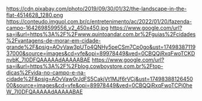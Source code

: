 https://cdn.pixabay.com/photo/2019/09/30/01/32/the-landscape-in-the-flat-4514628_1280.png
https://conteudo.imguol.com.br/c/entretenimento/ac/2022/01/20/fazenda-campo-1642698599556_v2_450x450.jpg
https://www.google.com/url?sa=i&url=https%3A%2F%2Fwww.quintoandar.com.br%2Fguias%2Fcidades%2Fvantagens-de-morar-em-cidade-grande%2F&psig=AOvVaw3pUTo4QNHy5peCSm7Cp0go&ust=1749838711937000&source=images&cd=vfe&opi=89978449&ved=0CBQQjRxqFwoTCKDnvbK_7I0DFQAAAAAdAAAAABAE
https://www.google.com/url?sa=i&url=https%3A%2F%2Fblog.cowboystore.com.br%2Ftop-dicas%2Fvida-no-campo-e-na-cidade%2F&psig=AOvVaw0rJdFS5CakjVt1MJf6rVCj&ust=1749838812645000&source=images&cd=vfe&opi=89978449&ved=0CBQQjRxqFwoTCPj0heW_7I0DFQAAAAAdAAAAABAE
